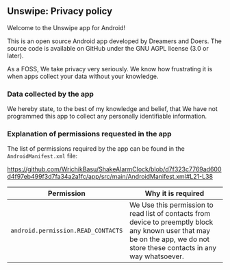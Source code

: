 ## Unswipe: Privacy policy

Welcome to the Unswipe app for Android!

This is an open source Android app developed by Dreamers and Doers. The source code is available on GitHub under the GNU AGPL license (3.0 or later).

As a FOSS, We take privacy very seriously.
We know how frustrating it is when apps collect your data without your knowledge.

### Data collected by the app

We hereby state, to the best of my knowledge and belief, that We have not programmed this app to collect any personally identifiable information. 

### Explanation of permissions requested in the app

The list of permissions required by the app can be found in the `AndroidManifest.xml` file:

https://github.com/WrichikBasu/ShakeAlarmClock/blob/d7f323c7769ad600d4f97eb499f3d7fa34a2a1fc/app/src/main/AndroidManifest.xml#L21-L38
<br/>

| Permission | Why it is required |
| :---: | --- |
| `android.permission.READ_CONTACTS` |We Use this permission to read list of contacts from device to preemptly block any known user that may be on the app, we do not store these contacts in any way whatsoever. |
